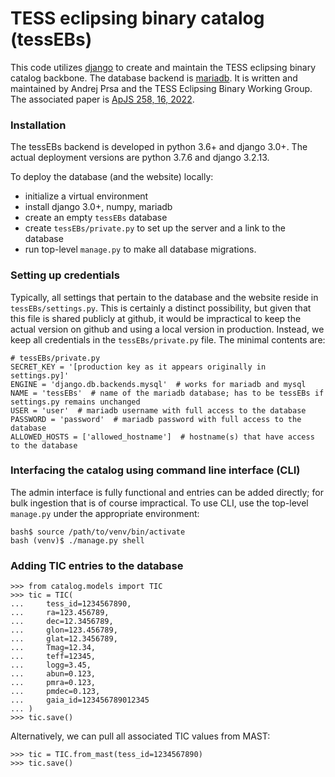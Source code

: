 # TESS eclipsing binary catalog (tessEBs)

This code utilizes [django](https://www.djangoproject.com/) to create and maintain the TESS eclipsing binary catalog backbone. The database backend is [mariadb](https://mariadb.org/). It is written and maintained by Andrej Prsa and the TESS Eclipsing Binary Working Group. The associated paper is [ApJS 258, 16, 2022](https://ui.adsabs.harvard.edu/abs/2022ApJS..258...16P/abstract).

### Installation

The tessEBs backend is developed in python 3.6+ and django 3.0+. The actual deployment versions are python 3.7.6 and django 3.2.13.

To deploy the database (and the website) locally:
* initialize a virtual environment
* install django 3.0+, numpy, mariadb
* create an empty `tessEBs` database
* create `tessEBs/private.py` to set up the server and a link to the database
* run top-level `manage.py` to make all database migrations.

### Setting up credentials

Typically, all settings that pertain to the database and the website reside in `tessEBs/settings.py`. This is certainly a distinct possibility, but given that this file is shared publicly at github, it would be impractical to keep the actual version on github and using a local version in production. Instead, we keep all credentials in the `tessEBs/private.py` file. The minimal contents are:
```
# tessEBs/private.py
SECRET_KEY = '[production key as it appears originally in settings.py]'
ENGINE = 'django.db.backends.mysql'  # works for mariadb and mysql
NAME = 'tessEBs'  # name of the mariadb database; has to be tessEBs if settings.py remains unchanged
USER = 'user'  # mariadb username with full access to the database
PASSWORD = 'password'  # mariadb password with full access to the database
ALLOWED_HOSTS = ['allowed_hostname']  # hostname(s) that have access to the database
```

### Interfacing the catalog using command line interface (CLI)

The admin interface is fully functional and entries can be added directly; for bulk ingestion that is of course impractical. To use CLI, use the top-level `manage.py` under the appropriate environment:
```
bash$ source /path/to/venv/bin/activate
bash (venv)$ ./manage.py shell
```
### Adding TIC entries to the database
```
>>> from catalog.models import TIC
>>> tic = TIC(
...     tess_id=1234567890,
...     ra=123.456789,
...     dec=12.3456789,
...     glon=123.456789,
...     glat=12.3456789,
...     Tmag=12.34,
...     teff=12345,
...     logg=3.45,
...     abun=0.123,
...     pmra=0.123,
...     pmdec=0.123,
...     gaia_id=123456789012345
... )
>>> tic.save()
```
Alternatively, we can pull all associated TIC values from MAST:
```
>>> tic = TIC.from_mast(tess_id=1234567890)
>>> tic.save()
```
